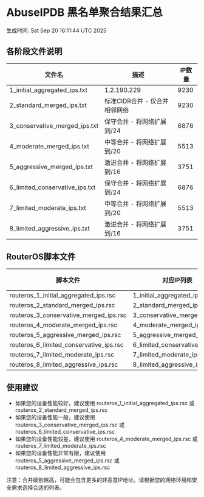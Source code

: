 # AbuseIPDB 黑名单聚合结果汇总
生成时间: Sat Sep 20 16:11:44 UTC 2025

## 各阶段文件说明

| 文件名 | 描述 | IP数量 |
|--------|------|--------|
| 1_initial_aggregated_ips.txt | 1.2.190.229 | 9230 |
| 2_standard_merged_ips.txt | 标准CIDR合并 - 仅合并相邻网络 | 9230 |
| 3_conservative_merged_ips.txt | 保守合并 - 将网络扩展到/24 | 6876 |
| 4_moderate_merged_ips.txt | 中等合并 - 将网络扩展到/20 | 5513 |
| 5_aggressive_merged_ips.txt | 激进合并 - 将网络扩展到/16 | 3751 |
| 6_limited_conservative_ips.txt | 保守合并 - 将网络扩展到/24 | 6876 |
| 7_limited_moderate_ips.txt | 中等合并 - 将网络扩展到/20 | 5513 |
| 8_limited_aggressive_ips.txt | 激进合并 - 将网络扩展到/16 | 3751 |

## RouterOS脚本文件

| 脚本文件 | 对应IP列表 | IP数量 |
|----------|------------|--------|
| routeros_1_initial_aggregated_ips.rsc | 1_initial_aggregated_ips.txt | 9230 |
| routeros_2_standard_merged_ips.rsc | 2_standard_merged_ips.txt | 9230 |
| routeros_3_conservative_merged_ips.rsc | 3_conservative_merged_ips.txt | 6876 |
| routeros_4_moderate_merged_ips.rsc | 4_moderate_merged_ips.txt | 5513 |
| routeros_5_aggressive_merged_ips.rsc | 5_aggressive_merged_ips.txt | 3751 |
| routeros_6_limited_conservative_ips.rsc | 6_limited_conservative_ips.txt | 6876 |
| routeros_7_limited_moderate_ips.rsc | 7_limited_moderate_ips.txt | 5513 |
| routeros_8_limited_aggressive_ips.rsc | 8_limited_aggressive_ips.txt | 3751 |

## 使用建议

- 如果您的设备性能较好，建议使用 routeros_1_initial_aggregated_ips.rsc 或 routeros_2_standard_merged_ips.rsc
- 如果您的设备性能一般，建议使用 routeros_3_conservative_merged_ips.rsc 或 routeros_6_limited_conservative_ips.rsc
- 如果您的设备性能较差，建议使用 routeros_4_moderate_merged_ips.rsc 或 routeros_7_limited_moderate_ips.rsc
- 如果您的设备性能非常有限，建议使用 routeros_5_aggressive_merged_ips.rsc 或 routeros_8_limited_aggressive_ips.rsc

注意：合并级别越高，可能会包含更多的非恶意IP地址。请根据您的网络环境和安全需求选择合适的列表。
